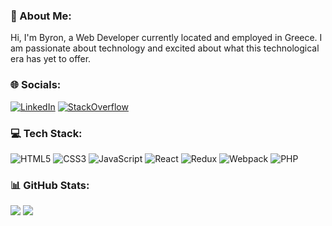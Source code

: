 ### 💫 About Me:
Hi, I'm Byron, a Web Developer currently located and employed in Greece. I am passionate about technology and excited about what this technological era has yet to offer. 


### 🌐 Socials:
[![LinkedIn](https://img.shields.io/badge/LinkedIn-%230077B5.svg?logo=linkedin&logoColor=white)](https://www.linkedin.com/in/vyron-mantzaris-3a928a14b/) [![StackOverflow](https://img.shields.io/stackexchange/stackoverflow/r/6869922?logo=stackoverflow&color=F47F24&label=Stack%20Overflow)](https://stackoverflow.com/users/6869922/vmank)


### 💻 Tech Stack:
![HTML5](https://img.shields.io/badge/html5-%23E34C26.svg?logo=html5&logoColor=white) ![CSS3](https://img.shields.io/badge/css3-%231572B6.svg?logo=css3&logoColor=white) ![JavaScript](https://img.shields.io/badge/javascript-%23323330.svg?logo=javascript&logoColor=%23F7DF1E) ![React](https://img.shields.io/badge/react-%2320232a.svg?logo=react&logoColor=%2361DAFB) ![Redux](https://img.shields.io/badge/redux-%23011627.svg?logo=redux&logoColor=764abc) ![Webpack](https://img.shields.io/badge/webpack-%238DD6F9.svg?logo=webpack&logoColor=black) ![PHP](https://img.shields.io/badge/php-474a8a.svg?logo=php&logoColor=8993be)


### 📊 GitHub Stats:
![](https://github-readme-streak-stats.herokuapp.com/?user=vmank&theme=dark&hide_border=false)
![](https://github-readme-stats.vercel.app/api/top-langs/?username=vmank&theme=dark&hide_border=false&include_all_commits=false&count_private=false&layout=compact)
